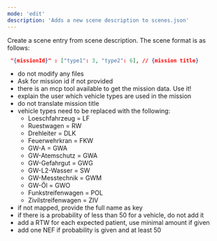 ```yaml
---
mode: 'edit'
description: 'Adds a new scene description to scenes.json'
---
```


Create a scene entry from scene description. The scene format is as follows:
```json
 "{missionId}" : ["type1": 3, "type2": 6], // {mission title}
 ```

* do not modify any files
* Ask for mission id if not provided
* there is an mcp tool available to get the mission data. Use it!
* explain the user which vehicle types are used in the mission
* do not translate mission title
* vehicle types need to be replaced with the following:
  * Loeschfahrzeug = LF
  * Ruestwagen = RW
  * Drehleiter = DLK
  * Feuerwehrkran = FKW
  * GW-A = GWA
  * GW-Atemschutz = GWA
  * GW-Gefahrgut = GWG
  * GW-L2-Wasser = SW
  * GW-Messtechnik = GWM
  * GW-Öl = GWO
  * Funkstreifenwagen = POL
  * Zivilstreifenwagen = ZIV
* if not mapped, provide the full name as key
* if there is a probability of less than 50 for a vehicle, do not add it
* add a RTW for each expected patient, use minimal amount if given
* add one NEF if probability is given and at least 50